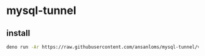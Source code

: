 # mysql-tunnel

## install

```bash
deno run -Ar https://raw.githubusercontent.com/ansanloms/mysql-tunnel/v0.0.2/install.ts
```

